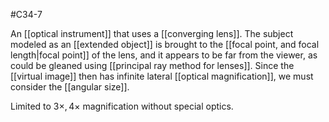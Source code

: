 #C34-7

An [[optical instrument]] that uses a [[converging lens]]. The subject modeled as an [[extended object]] is brought to the [[focal point, and focal length|focal point]] of the lens, and it appears to be far from the viewer, as could be gleaned using [[principal ray method for lenses]]. Since the [[virtual image]] then has infinite lateral [[optical magnification]], we must consider the [[angular size]].

Limited to $3\times, 4\times$ magnification without special optics.